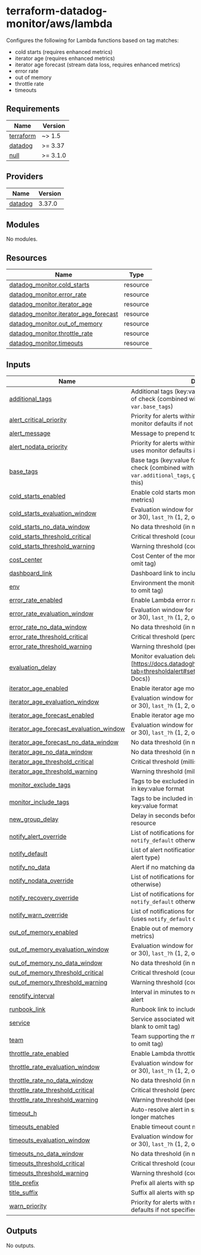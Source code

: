 # terraform-datadog-monitor/aws/lambda

Configures the following for Lambda functions based on tag matches:

* cold starts (requires enhanced metrics)
* iterator age (requires enhanced metrics)
* iterator age forecast (stream data loss, requires enhanced metrics)
* error rate
* out of memory
* throttle rate
* timeouts

<!-- BEGIN_TF_DOCS -->
## Requirements

| Name | Version |
|------|---------|
| <a name="requirement_terraform"></a> [terraform](#requirement\_terraform) | ~> 1.5 |
| <a name="requirement_datadog"></a> [datadog](#requirement\_datadog) | >= 3.37 |
| <a name="requirement_null"></a> [null](#requirement\_null) | >= 3.1.0 |

## Providers

| Name | Version |
|------|---------|
| <a name="provider_datadog"></a> [datadog](#provider\_datadog) | 3.37.0 |

## Modules

No modules.

## Resources

| Name | Type |
|------|------|
| [datadog_monitor.cold_starts](https://registry.terraform.io/providers/datadog/datadog/latest/docs/resources/monitor) | resource |
| [datadog_monitor.error_rate](https://registry.terraform.io/providers/datadog/datadog/latest/docs/resources/monitor) | resource |
| [datadog_monitor.iterator_age](https://registry.terraform.io/providers/datadog/datadog/latest/docs/resources/monitor) | resource |
| [datadog_monitor.iterator_age_forecast](https://registry.terraform.io/providers/datadog/datadog/latest/docs/resources/monitor) | resource |
| [datadog_monitor.out_of_memory](https://registry.terraform.io/providers/datadog/datadog/latest/docs/resources/monitor) | resource |
| [datadog_monitor.throttle_rate](https://registry.terraform.io/providers/datadog/datadog/latest/docs/resources/monitor) | resource |
| [datadog_monitor.timeouts](https://registry.terraform.io/providers/datadog/datadog/latest/docs/resources/monitor) | resource |

## Inputs

| Name | Description | Type | Default | Required |
|------|-------------|------|---------|:--------:|
| <a name="input_additional_tags"></a> [additional\_tags](#input\_additional\_tags) | Additional tags (key:value format) to add to this type of check (combined with `local.tags` and `var.base_tags`) | `list(string)` | `[]` | no |
| <a name="input_alert_critical_priority"></a> [alert\_critical\_priority](#input\_alert\_critical\_priority) | Priority for alerts within critical threshold (P1-P5, uses monitor defaults if not specified) | `string` | `null` | no |
| <a name="input_alert_message"></a> [alert\_message](#input\_alert\_message) | Message to prepend to alert notifications | `string` | `"Alert"` | no |
| <a name="input_alert_nodata_priority"></a> [alert\_nodata\_priority](#input\_alert\_nodata\_priority) | Priority for alerts within warning threshold (P1-P5, uses monitor defaults if not specified) | `string` | `null` | no |
| <a name="input_base_tags"></a> [base\_tags](#input\_base\_tags) | Base tags (key:value format) to add to this type of check (combined with `local.tags` and `var.additional_tags`, generally you should not change this) | `list(string)` | <pre>[<br>  "resource:lambda"<br>]</pre> | no |
| <a name="input_cold_starts_enabled"></a> [cold\_starts\_enabled](#input\_cold\_starts\_enabled) | Enable cold starts monitor (requires enhanced metrics) | `bool` | `false` | no |
| <a name="input_cold_starts_evaluation_window"></a> [cold\_starts\_evaluation\_window](#input\_cold\_starts\_evaluation\_window) | Evaluation window for monitor (`last_?m` (1, 5, 10, 15, or 30), `last_?h` (1, 2, or 4), or `last_1d`] | `string` | `"last_4h"` | no |
| <a name="input_cold_starts_no_data_window"></a> [cold\_starts\_no\_data\_window](#input\_cold\_starts\_no\_data\_window) | No data threshold (in minutes, null to disable) | `number` | `null` | no |
| <a name="input_cold_starts_threshold_critical"></a> [cold\_starts\_threshold\_critical](#input\_cold\_starts\_threshold\_critical) | Critical threshold (count) | `number` | `null` | no |
| <a name="input_cold_starts_threshold_warning"></a> [cold\_starts\_threshold\_warning](#input\_cold\_starts\_threshold\_warning) | Warning threshold (count) | `number` | `null` | no |
| <a name="input_cost_center"></a> [cost\_center](#input\_cost\_center) | Cost Center of the monitored resource (leave blank to omit tag) | `string` | `null` | no |
| <a name="input_dashboard_link"></a> [dashboard\_link](#input\_dashboard\_link) | Dashboard link to include in message | `string` | `null` | no |
| <a name="input_env"></a> [env](#input\_env) | Environment the monitored resource is in (leave blank to omit tag) | `string` | `null` | no |
| <a name="input_error_rate_enabled"></a> [error\_rate\_enabled](#input\_error\_rate\_enabled) | Enable Lambda error rate monitor | `bool` | `false` | no |
| <a name="input_error_rate_evaluation_window"></a> [error\_rate\_evaluation\_window](#input\_error\_rate\_evaluation\_window) | Evaluation window for monitor (`last_?m` (1, 5, 10, 15, or 30), `last_?h` (1, 2, or 4), or `last_1d`] | `string` | `"last_5m"` | no |
| <a name="input_error_rate_no_data_window"></a> [error\_rate\_no\_data\_window](#input\_error\_rate\_no\_data\_window) | No data threshold (in minutes, 0 to disable) | `number` | `10` | no |
| <a name="input_error_rate_threshold_critical"></a> [error\_rate\_threshold\_critical](#input\_error\_rate\_threshold\_critical) | Critical threshold (percentage, 0-100) | `number` | `75` | no |
| <a name="input_error_rate_threshold_warning"></a> [error\_rate\_threshold\_warning](#input\_error\_rate\_threshold\_warning) | Warning threshold (percentage, 0-100) | `number` | `25` | no |
| <a name="input_evaluation_delay"></a> [evaluation\_delay](#input\_evaluation\_delay) | Monitor evaluation delay (see [https://docs.datadoghq.com/monitors/configuration/?tab=thresholdalert#set-alert-conditions](Datadog Docs)) | `number` | `900` | no |
| <a name="input_iterator_age_enabled"></a> [iterator\_age\_enabled](#input\_iterator\_age\_enabled) | Enable iterator age monitor | `bool` | `false` | no |
| <a name="input_iterator_age_evaluation_window"></a> [iterator\_age\_evaluation\_window](#input\_iterator\_age\_evaluation\_window) | Evaluation window for monitor (`last_?m` (1, 5, 10, 15, or 30), `last_?h` (1, 2, or 4), or `last_1d`] | `string` | `"last_1h"` | no |
| <a name="input_iterator_age_forecast_enabled"></a> [iterator\_age\_forecast\_enabled](#input\_iterator\_age\_forecast\_enabled) | Enable iterator age monitor | `bool` | `false` | no |
| <a name="input_iterator_age_forecast_evaluation_window"></a> [iterator\_age\_forecast\_evaluation\_window](#input\_iterator\_age\_forecast\_evaluation\_window) | Evaluation window for monitor (`last_?m` (1, 5, 10, 15, or 30), `last_?h` (1, 2, or 4), or `last_1d`] | `string` | `"last_1d"` | no |
| <a name="input_iterator_age_forecast_no_data_window"></a> [iterator\_age\_forecast\_no\_data\_window](#input\_iterator\_age\_forecast\_no\_data\_window) | No data threshold (in minutes, null to disable) | `number` | `null` | no |
| <a name="input_iterator_age_no_data_window"></a> [iterator\_age\_no\_data\_window](#input\_iterator\_age\_no\_data\_window) | No data threshold (in minutes, null to disable) | `number` | `null` | no |
| <a name="input_iterator_age_threshold_critical"></a> [iterator\_age\_threshold\_critical](#input\_iterator\_age\_threshold\_critical) | Critical threshold (milliseconds) | `number` | `86400000` | no |
| <a name="input_iterator_age_threshold_warning"></a> [iterator\_age\_threshold\_warning](#input\_iterator\_age\_threshold\_warning) | Warning threshold (milliseconds) | `number` | `null` | no |
| <a name="input_monitor_exclude_tags"></a> [monitor\_exclude\_tags](#input\_monitor\_exclude\_tags) | Tags to be excluded in the monitoring query. Specify in key:value format | `list(string)` | `[]` | no |
| <a name="input_monitor_include_tags"></a> [monitor\_include\_tags](#input\_monitor\_include\_tags) | Tags to be included in the monitoring query. Specify in key:value format | `list(string)` | `[]` | no |
| <a name="input_new_group_delay"></a> [new\_group\_delay](#input\_new\_group\_delay) | Delay in seconds before generating alerts for a new resource | `number` | `300` | no |
| <a name="input_notify_alert_override"></a> [notify\_alert\_override](#input\_notify\_alert\_override) | List of notifications for alerts in critical threshold (uses `notify_default` otherwise) | `list(string)` | `[]` | no |
| <a name="input_notify_default"></a> [notify\_default](#input\_notify\_default) | List of alert notifications (can be overridden based on alert type) | `list(string)` | n/a | yes |
| <a name="input_notify_no_data"></a> [notify\_no\_data](#input\_notify\_no\_data) | Alert if no matching data is found | `bool` | `false` | no |
| <a name="input_notify_nodata_override"></a> [notify\_nodata\_override](#input\_notify\_nodata\_override) | List of notifications for no data (uses `notify_default` otherwise) | `list(string)` | `[]` | no |
| <a name="input_notify_recovery_override"></a> [notify\_recovery\_override](#input\_notify\_recovery\_override) | List of notifications for alert recovery (uses `notify_default` otherwise) | `list(string)` | `[]` | no |
| <a name="input_notify_warn_override"></a> [notify\_warn\_override](#input\_notify\_warn\_override) | List of notifications for alerts in warning threshold (uses `notify_default` otherwise) | `list(string)` | `[]` | no |
| <a name="input_out_of_memory_enabled"></a> [out\_of\_memory\_enabled](#input\_out\_of\_memory\_enabled) | Enable out of memory monitor (requires enhanced metrics) | `bool` | `false` | no |
| <a name="input_out_of_memory_evaluation_window"></a> [out\_of\_memory\_evaluation\_window](#input\_out\_of\_memory\_evaluation\_window) | Evaluation window for monitor (`last_?m` (1, 5, 10, 15, or 30), `last_?h` (1, 2, or 4), or `last_1d`] | `string` | `"last_4h"` | no |
| <a name="input_out_of_memory_no_data_window"></a> [out\_of\_memory\_no\_data\_window](#input\_out\_of\_memory\_no\_data\_window) | No data threshold (in minutes, null to disable) | `number` | `null` | no |
| <a name="input_out_of_memory_threshold_critical"></a> [out\_of\_memory\_threshold\_critical](#input\_out\_of\_memory\_threshold\_critical) | Critical threshold (count) | `number` | `null` | no |
| <a name="input_out_of_memory_threshold_warning"></a> [out\_of\_memory\_threshold\_warning](#input\_out\_of\_memory\_threshold\_warning) | Warning threshold (count) | `number` | `null` | no |
| <a name="input_renotify_interval"></a> [renotify\_interval](#input\_renotify\_interval) | Interval in minutes to re-send notifications about an alert | `number` | `0` | no |
| <a name="input_runbook_link"></a> [runbook\_link](#input\_runbook\_link) | Runbook link to include in message | `string` | `null` | no |
| <a name="input_service"></a> [service](#input\_service) | Service associated with the monitored resource (leave blank to omit tag) | `string` | `null` | no |
| <a name="input_team"></a> [team](#input\_team) | Team supporting the monitored resource (leave blank to omit tag) | `string` | `null` | no |
| <a name="input_throttle_rate_enabled"></a> [throttle\_rate\_enabled](#input\_throttle\_rate\_enabled) | Enable Lambda throttle rate monitor | `bool` | `false` | no |
| <a name="input_throttle_rate_evaluation_window"></a> [throttle\_rate\_evaluation\_window](#input\_throttle\_rate\_evaluation\_window) | Evaluation window for monitor (`last_?m` (1, 5, 10, 15, or 30), `last_?h` (1, 2, or 4), or `last_1d`] | `string` | `"last_5m"` | no |
| <a name="input_throttle_rate_no_data_window"></a> [throttle\_rate\_no\_data\_window](#input\_throttle\_rate\_no\_data\_window) | No data threshold (in minutes, 0 to disable) | `number` | `10` | no |
| <a name="input_throttle_rate_threshold_critical"></a> [throttle\_rate\_threshold\_critical](#input\_throttle\_rate\_threshold\_critical) | Critical threshold (percentage, 0-100) | `number` | `75` | no |
| <a name="input_throttle_rate_threshold_warning"></a> [throttle\_rate\_threshold\_warning](#input\_throttle\_rate\_threshold\_warning) | Warning threshold (percentage, 0-100) | `number` | `25` | no |
| <a name="input_timeout_h"></a> [timeout\_h](#input\_timeout\_h) | Auto-resolve alert in specified hours if condition no longer matches | `number` | `0` | no |
| <a name="input_timeouts_enabled"></a> [timeouts\_enabled](#input\_timeouts\_enabled) | Enable timeout count monitor | `bool` | `false` | no |
| <a name="input_timeouts_evaluation_window"></a> [timeouts\_evaluation\_window](#input\_timeouts\_evaluation\_window) | Evaluation window for monitor (`last_?m` (1, 5, 10, 15, or 30), `last_?h` (1, 2, or 4), or `last_1d`] | `string` | `"last_5m"` | no |
| <a name="input_timeouts_no_data_window"></a> [timeouts\_no\_data\_window](#input\_timeouts\_no\_data\_window) | No data threshold (in minutes, 0 to disable) | `number` | `10` | no |
| <a name="input_timeouts_threshold_critical"></a> [timeouts\_threshold\_critical](#input\_timeouts\_threshold\_critical) | Critical threshold (count) | `number` | `75` | no |
| <a name="input_timeouts_threshold_warning"></a> [timeouts\_threshold\_warning](#input\_timeouts\_threshold\_warning) | Warning threshold (count) | `number` | `25` | no |
| <a name="input_title_prefix"></a> [title\_prefix](#input\_title\_prefix) | Prefix all alerts with specified value in brackets | `string` | `null` | no |
| <a name="input_title_suffix"></a> [title\_suffix](#input\_title\_suffix) | Suffix all alerts with specified value in parenthesis | `string` | `null` | no |
| <a name="input_warn_priority"></a> [warn\_priority](#input\_warn\_priority) | Priority for alerts with no data (P1-P5, uses monitor defaults if not specified) | `string` | `null` | no |

## Outputs

No outputs.
<!-- END_TF_DOCS -->
